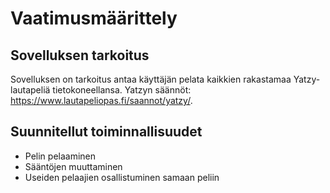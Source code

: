 # Vaatimusmäärittely 

## Sovelluksen tarkoitus

Sovelluksen on tarkoitus antaa käyttäjän pelata kaikkien rakastamaa Yatzy-lautapeliä tietokoneellansa. Yatzyn säännöt: https://www.lautapeliopas.fi/saannot/yatzy/.

## Suunnitellut toiminnallisuudet

- Pelin pelaaminen
- Sääntöjen muuttaminen
- Useiden pelaajien osallistuminen samaan peliin
